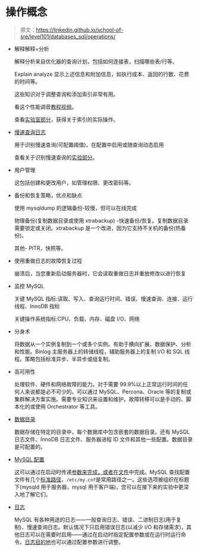 # 操作概念

> 原文：<https://linkedin.github.io/school-of-sre/level101/databases_sql/operations/>

*   解释解释+分析

    解释<query>分析来自优化器的查询计划，包括如何连接表，扫描哪些表/行等。</query>

    Explain analyze 显示上述信息和附加信息，如执行成本、返回的行数、花费的时间等。

    这些知识对于调整查询和添加索引非常有用。

    看这个性能调音[教程视频](https://www.youtube.com/watch?v=pjRTLPeUOug)。

    查看[实验室部分](https://linkedin.github.io/school-of-sre/level101/databases_sql/lab/)，获得关于索引的实际操作。

*   [慢速查询日志](https://dev.mysql.com/doc/refman/5.7/en/slow-query-log.html)

    用于识别慢速查询(可配置阈值)，在配置中启用或随查询动态启用

    查看关于识别慢速查询的[实验部分](https://linkedin.github.io/school-of-sre/level101/databases_sql/lab/)。

*   用户管理

    这包括创建和更改用户，如管理权限、更改密码等。

*   备份和恢复策略，优点和缺点

    使用 mysqldump 的逻辑备份-较慢，但可以在线完成

    物理备份(复制数据目录或使用 xtrabackup) -快速备份/恢复。复制数据目录需要锁定或关闭。xtrabackup 是一个改进，因为它支持不关机的备份(热备份)。

    其他- PITR，快照等。

*   使用重做日志的故障恢复过程

    崩溃后，当您重新启动服务器时，它会读取重做日志并重放修改以进行恢复

*   监控 MySQL

    关键 MySQL 指标:读取、写入、查询运行时间、错误、慢速查询、连接、运行线程、InnoDB 指标

    关键操作系统指标:CPU、负载、内存、磁盘 I/O、网络

*   分身术

    将数据从一个实例复制到一个或多个实例。有助于横向扩展、数据保护、分析和性能。Binlog 主服务器上的转储线程，辅助服务器上的复制 I/O 和 SQL 线程。策略包括标准异步、半异步或组复制。

*   高可用性

    处理软件、硬件和网络故障的能力。对于需要 99.9%以上正常运行时间的任何人来说都是必不可少的。可以通过 MySQL、Percona、Oracle 等的复制或集群解决方案实施。需要专业知识来设置和维护。故障转移可以是手动的、脚本化的或使用 Orchestrator 等工具。

*   [数据目录](https://dev.mysql.com/doc/refman/8.0/en/data-directory.html)

    数据存储在特定的目录中，每个数据库中包含嵌套的数据目录。还有 MySQL 日志文件、InnoDB 日志文件、服务器进程 ID 文件和其他一些配置。数据目录是可配置的。

*   [MySQL 配置](https://dev.mysql.com/doc/refman/5.7/en/server-configuration.html)

    这可以通过在启动时传递[参数来完成，或者在](https://dev.mysql.com/doc/refman/5.7/en/server-options.html)[文件](https://dev.mysql.com/doc/refman/8.0/en/option-files.html)中完成。MySQL 查找配置文件有几个[标准路径](https://dev.mysql.com/doc/refman/8.0/en/option-files.html#option-file-order)，`/etc/my.cnf`是常用路径之一。这些选项被组织在标题下(mysqld 用于服务器，mysql 用于客户端)，您可以在接下来的实验中更深入地了解它们。

*   [日志](https://dev.mysql.com/doc/refman/5.7/en/server-logs.html)

    MySQL 有各种用途的日志——一般查询日志、错误、二进制日志(用于复制)、慢速查询日志。默认情况下只启用错误日志(以减少 I/O 和存储需求)，其他日志可以在需要时启用——通过在启动时指定配置参数或在运行时运行命令。[日志目的地](https://dev.mysql.com/doc/refman/5.7/en/log-destinations.html)也可以通过配置参数进行调整。